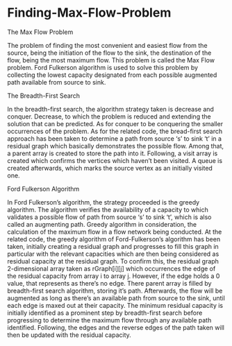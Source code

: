 # Finding-Max-Flow-Problem
The Max Flow Problem

The problem of finding the most convenient and easiest flow from the source, being the initiation of the flow to the sink, the destination of the flow, being the most maximum flow. This problem is called the Max Flow problem. Ford Fulkerson algorithm is used to solve this problem by collecting the lowest capacity designated from each possible augmented path available from source to sink. 

The Breadth-First Search

In the breadth-first search, the algorithm strategy taken is decrease and conquer. Decrease, to which the problem is reduced and extending the solution that can be predicted. As for conquer to be conquering the smaller occurrences of the problem. 
As for the related code, the bread-first search approach has been taken to determine a path from source ‘s’ to sink ‘t’ in a residual graph which basically demonstrates the possible flow. Among that, a parent array is created to store the path into it. Following, a visit array is created which confirms the vertices which haven’t been visited. A queue is created afterwards, which marks the source vertex as an initially visited one. 

Ford Fulkerson Algorithm

In Ford Fulkerson’s algorithm, the strategy proceeded is the greedy algorithm. The algorithm verifies the availability of a capacity to which validates a possible flow of path from source ‘s’ to sink ‘t’, which is also called an augmenting path. Greedy algorithm in consideration, the calculation of the maximum flow in a flow network being conducted. 
 At the related code, the greedy algorithm of Ford-Fulkerson’s algorithm has been taken, initially creating a residual graph and progresses to fill this graph in particular with the relevant capacities which are then being considered as residual capacity at the residual graph. To confirm this, the residual graph 2-dimensional array taken as rGraph[i][j] which occurrences the edge of the residual capacity from array i to array j. However, if the edge holds a 0 value, that represents as there’s no edge. There parent array is filled by breadth-first search algorithm, storing it’s path.
Afterwards, the flow will be augmented as long as there’s an available path from source to the sink, until each edge is maxed out at their capacity. The minimum residual capacity is initially identified as a prominent step by breadth-first search before progressing to determine the maximum flow through any available path identified. Following, the edges and the reverse edges of the path taken will then be updated with the residual capacity.

